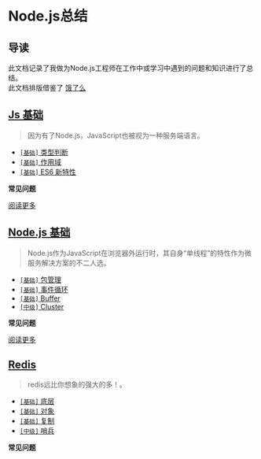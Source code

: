 # Node.js总结

## 导读

此文档记录了我做为Node.js工程师在工作中或学习中遇到的问题和知识进行了总结。    
此文档排版借鉴了 [饿了么](https://github.com/ElemeFE/node-interview/tree/master/sections/zh-cn)

## [Js 基础](../../sections/Js.md)

> 因为有了Node.js，JavaScript也被视为一种服务端语言。

* [`[基础]` 类型判断](/sections/Js.md#类型判断)
* [`[基础]` 作用域](/sections/Js.md#作用域)
* [`[基础]` ES6 新特性](/sections/Js.md#ES6新特性)

**常见问题**


[阅读更多](/sections/JS.md)


## [Node.js 基础](../sections/Nodejs.md)

> Node.js作为JavaScript在浏览器外运行时，其自身“单线程”的特性作为微服务解决方案的不二人选。

* [`[基础]` 包管理](/sections/Nodejs.md#包管理)
* [`[基础]` 事件循环](/sections/Nodejs.md#事件循环)
* [`[基础]` Buffer](/sections/Nodejs.md#Buffer)
* [`[中级]` Cluster](/sections/Nodejs.md#Cluster)

**常见问题**


[阅读更多](/sections/Nodejs.md)


## [Redis](../sections/Nodejs.md)

> redis远比你想象的强大的多！。

* [`[基础]` 底层](/sections/Redis.md#包管理)
* [`[基础]` 对象](/sections/Redis.md#事件循环)
* [`[基础]` 复制](/sections/Redis.md#Buffer)
* [`[中级]` 哨兵](/sections/Redis.md#Cluster)

**常见问题**
